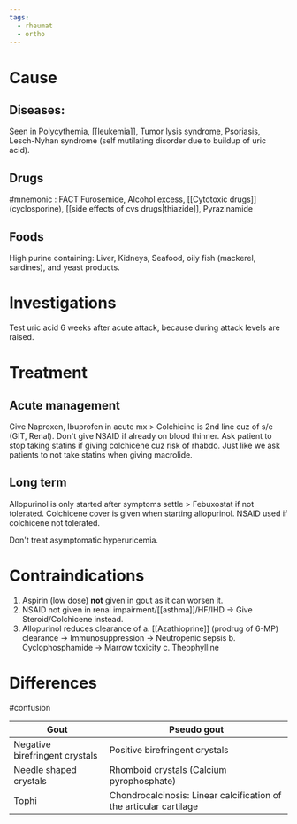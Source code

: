 ```yaml
---
tags:
  - rheumat
  - ortho
---
```

# Cause
## Diseases: 
Seen in Polycythemia, [[leukemia]], Tumor lysis syndrome, Psoriasis, Lesch-Nyhan syndrome (self mutilating disorder due to buildup of uric acid). 
## Drugs
#mnemonic : FACT 
Furosemide, Alcohol excess, [[Cytotoxic drugs]] (cyclosporine), [[side effects of cvs drugs|thiazide]], Pyrazinamide
## Foods
High purine containing: Liver, Kidneys, Seafood, oily fish (mackerel, sardines), and yeast products. 

# Investigations
Test uric acid 6 weeks after acute attack, because during attack levels are raised.

# Treatment
## Acute management
Give Naproxen, Ibuprofen in acute mx > Colchicine is 2nd line cuz of s/e (GIT, Renal).
	Don't give NSAID if already on blood thinner. 
	Ask patient to stop taking statins if giving colchicene cuz risk of rhabdo.
	Just like we ask patients to not take statins when giving macrolide.  
## Long term
Allopurinol is only started after symptoms settle > Febuxostat if not tolerated. 
Colchicene cover is given when starting allopurinol. 
	NSAID used if colchicene not tolerated. 

Don't treat asymptomatic hyperuricemia. 

# Contraindications
1. Aspirin (low dose) **not** given in gout as it can worsen it. 
2. NSAID not given in renal impairment/[[asthma]]/HF/IHD -> Give Steroid/Colchicene instead. 
3. Allopurinol reduces clearance of
	a. [[Azathioprine]] (prodrug of 6-MP) clearance -> Immunosuppression -> Neutropenic sepsis
	b. Cyclophosphamide -> Marrow toxicity
	c. Theophylline

# Differences
#confusion 

| Gout                           | Pseudo gout                                                        |
| ------------------------------ | ------------------------------------------------------------------ |
| Negative birefringent crystals | Positive birefringent crystals                                     |
| Needle shaped crystals         | Rhomboid crystals (Calcium pyrophosphate)                          |
| Tophi                          | Chondrocalcinosis: Linear calcification of the articular cartilage |
